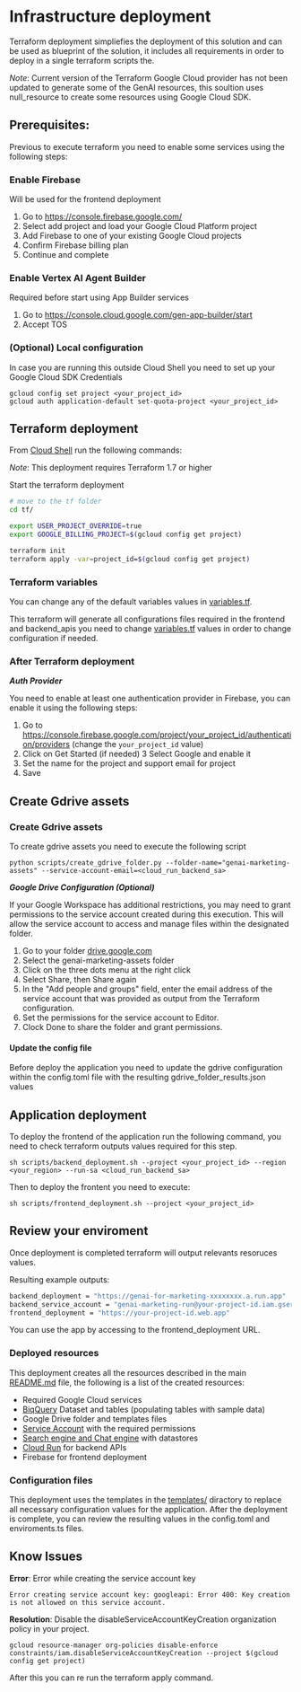 # Infrastructure deployment
Terraform deployment simpliefies the deployment of this solution and can be used as blueprint of the solution, it includes all requirements in order to deploy in a single terraform scripts the.

*Note*: Current version of the Terraform Google Cloud provider has not been updated to generate some of the GenAI resources, this soultion uses null_resource to create some resources using Google Cloud SDK.

## Prerequisites:

Previous to execute terraform you need to enable some services using the following steps:

### Enable Firebase
Will be used for the frontend deployment

1. Go to https://console.firebase.google.com/
2. Select add project and load your Google Cloud Platform project
3. Add Firebase to one of your existing Google Cloud projects
4. Confirm Firebase billing plan
5. Continue and complete

### Enable Vertex AI Agent Builder
Required before start using App Builder services
1. Go to https://console.cloud.google.com/gen-app-builder/start
2. Accept TOS



### (Optional) Local configuration
In case you are running this outside Cloud Shell you need to set up your Google Cloud SDK Credentials

```shell
gcloud config set project <your_project_id>
gcloud auth application-default set-quota-project <your_project_id>
```

## Terraform deployment

From [Cloud Shell](https://cloud.google.com/shell/docs/using-cloud-shell) run the following commands:

*Note*: This deployment requires Terraform 1.7 or higher

Start the terraform deployment
```sh
# move to the tf folder
cd tf/

export USER_PROJECT_OVERRIDE=true
export GOOGLE_BILLING_PROJECT=$(gcloud config get project)

terraform init
terraform apply -var=project_id=$(gcloud config get project)
```

### Terraform variables
You can change any of the default variables values in [variables.tf](variables.tf).

This terraform will generate all configurations files required in the frontend and backend_apis you need to change [variables.tf](variables.tf) values in order to change configuration if needed.

### After Terraform deployment
***Auth Provider***

You need to enable at least one authentication provider in Firebase, you can enable it using the following steps:
1. Go to https://console.firebase.google.com/project/your_project_id/authentication/providers (change the `your_project_id` value)
2. Click on Get Started (if needed)
3 Select Google and enable it
4. Set the name for the project and support email for project
5. Save

## Create Gdrive assets

### Create Gdrive assets
To create gdrive assets you need to execute the following script
```
python scripts/create_gdrive_folder.py --folder-name="genai-marketing-assets" --service-account-email=<cloud_run_backend_sa>
```
***Google Drive Configuration (Optional)***

If your Google Workspace has additional restrictions, you may need to grant permissions to the service account created during this execution. This will allow the service account to access and manage files within the designated folder.

1. Go to your folder [drive.google.com](drive.google.com)
2. Select the genai-marketing-assets folder
3. Click on the three dots menu at the right click
4. Select Share, then Share again
5. In the "Add people and groups" field, enter the email address of the service account that was provided as output from the Terraform configuration.
6. Set the permissions for the service account to Editor.
4. Clock Done to share the folder and grant permissions.

#### Update the config file
Before deploy the application you need to update the gdrive configuration within the config.toml file with the resulting gdrive_folder_results.json values

## Application deployment
To deploy the frontend of the application run the following command, you need to check terraform outputs values required for this step.
```
sh scripts/backend_deployment.sh --project <your_project_id> --region <your_region> --run-sa <cloud_run_backend_sa>
```
Then to deploy the frontent you need to execute:
```
sh scripts/frontend_deployment.sh --project <your_project_id>
```

## Review your enviroment
Once deployment is completed terraform will output relevants resoruces values.

Resulting example outputs:
```sh
backend_deployment = "https://genai-for-marketing-xxxxxxxx.a.run.app"
backend_service_account = "genai-marketing-run@your-project-id.iam.gserviceaccount.com"
frontend_deployment = "https://your-project-id.web.app"
```
You can use the app by accessing to the frontend_deployment URL.

### Deployed resources
This deployment creates all the resources described in the main [README.md](../README.md) file, the following is a list of the created resources:
- Required Google Cloud services
- [BiqQuery](https://console.cloud.google.com/bigquery) Dataset and tables (populating tables with sample data)
- Google Drive folder and templates files
- [Service Account](https://console.cloud.google.com/iam-admin) with the required permissions
- [Search engine and Chat engine](https://console.cloud.google.com/gen-app-builder) with datastores
- [Cloud Run](https://console.cloud.google.com/run) for backend APIs
- Firebase for frontend deployment

### Configuration files
This deployment uses the templates in the [templates/](templates/) diractory to replace all necessary configuration values for the application. After the deployment is complete, you can review the resulting values in the config.toml and enviroments.ts files.

## Know Issues


**Error**: Error while creating the service account key
```
Error creating service account key: googleapi: Error 400: Key creation is not allowed on this service account. 
```

**Resolution**: Disable the disableServiceAccountKeyCreation organization policy in your project.
```
gcloud resource-manager org-policies disable-enforce constraints/iam.disableServiceAccountKeyCreation --project $(gcloud config get project)
```

After this you can re run the terraform apply command.
